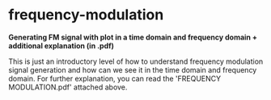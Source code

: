 # frequency-modulation
**Generating FM signal with plot in a time domain and frequency domain + additional explanation (in .pdf)**

This is just an introductory level of how to understand frequency modulation signal generation and how can we see it in the time domain and frequency domain. For further explanation, you can read the 'FREQUENCY MODULATION.pdf' attached above.
